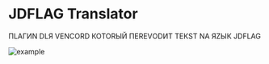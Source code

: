 # JDFLAG Translator
ПLАГИN DLЯ VENCORD КОТОRЫЙ ПЕRЕVОDИТ ТЕКSТ NА ЯZЫК JDFLAG

![example](https://github.com/user-attachments/assets/0f919f73-4dbc-4f99-b679-0d69682c9ed5)
